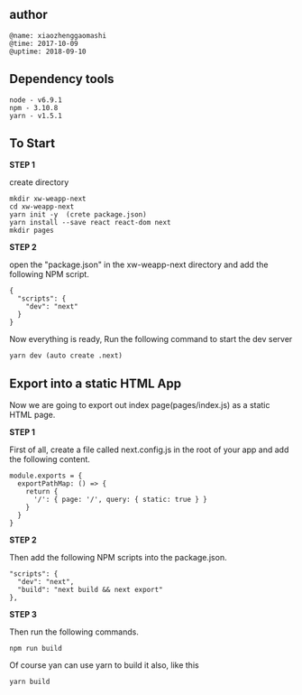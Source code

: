 ## author
```
@name: xiaozhenggaomashi
@time: 2017-10-09
@uptime: 2018-09-10
```

## Dependency tools
```
node - v6.9.1
npm - 3.10.8
yarn - v1.5.1
```
## To Start

**STEP 1**

create directory
```
mkdir xw-weapp-next
cd xw-weapp-next
yarn init -y  (crete package.json)
yarn install --save react react-dom next
mkdir pages
```
**STEP 2**

open the "package.json" in the xw-weapp-next directory and add the following NPM script.
```
{
  "scripts": {
    "dev": "next"
  }
}
```
Now everything is ready, Run the following command to start the dev server
```
yarn dev (auto create .next)
```

## Export into a static HTML App

Now we are going to export out index page(pages/index.js) as a static HTML page.

**STEP 1**

First of all, create a file called next.config.js in the root of your app and add the following content.
```
module.exports = {
  exportPathMap: () => {
    return {
      '/': { page: '/', query: { static: true } }
    }
  }
} 
```
**STEP 2**

Then add the following NPM scripts into the package.json.
```
"scripts": {
  "dev": "next",
  "build": "next build && next export"
},
```

**STEP 3**

Then run the following commands.
```
npm run build
``` 
Of course yan can use yarn to build it also, like this
```
yarn build
``` 





